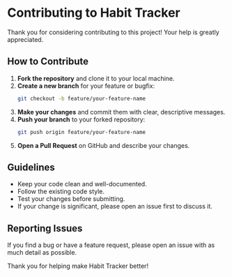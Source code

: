 # Contributing to Habit Tracker

Thank you for considering contributing to this project! Your help is greatly appreciated.

## How to Contribute

1. **Fork the repository** and clone it to your local machine.
2. **Create a new branch** for your feature or bugfix:
   ```bash
   git checkout -b feature/your-feature-name
   ```
3. **Make your changes** and commit them with clear, descriptive messages.
4. **Push your branch** to your forked repository:
   ```bash
   git push origin feature/your-feature-name
   ```
5. **Open a Pull Request** on GitHub and describe your changes.

## Guidelines
- Keep your code clean and well-documented.
- Follow the existing code style.
- Test your changes before submitting.
- If your change is significant, please open an issue first to discuss it.

## Reporting Issues
If you find a bug or have a feature request, please open an issue with as much detail as possible.

Thank you for helping make Habit Tracker better!
